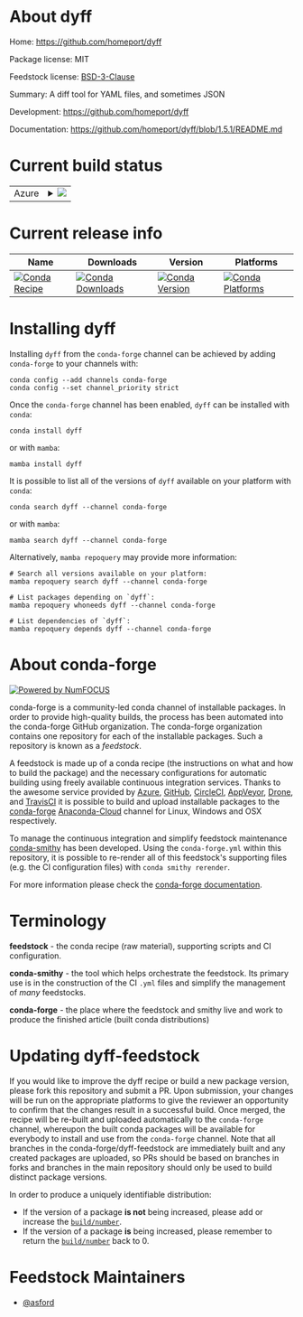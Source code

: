About dyff
==========

Home: https://github.com/homeport/dyff

Package license: MIT

Feedstock license: [BSD-3-Clause](https://github.com/conda-forge/dyff-feedstock/blob/main/LICENSE.txt)

Summary: A diff tool for YAML files, and sometimes JSON

Development: https://github.com/homeport/dyff

Documentation: https://github.com/homeport/dyff/blob/1.5.1/README.md

Current build status
====================


<table>
    
  <tr>
    <td>Azure</td>
    <td>
      <details>
        <summary>
          <a href="https://dev.azure.com/conda-forge/feedstock-builds/_build/latest?definitionId=16032&branchName=main">
            <img src="https://dev.azure.com/conda-forge/feedstock-builds/_apis/build/status/dyff-feedstock?branchName=main">
          </a>
        </summary>
        <table>
          <thead><tr><th>Variant</th><th>Status</th></tr></thead>
          <tbody><tr>
              <td>linux_64</td>
              <td>
                <a href="https://dev.azure.com/conda-forge/feedstock-builds/_build/latest?definitionId=16032&branchName=main">
                  <img src="https://dev.azure.com/conda-forge/feedstock-builds/_apis/build/status/dyff-feedstock?branchName=main&jobName=linux&configuration=linux_64_" alt="variant">
                </a>
              </td>
            </tr><tr>
              <td>osx_64</td>
              <td>
                <a href="https://dev.azure.com/conda-forge/feedstock-builds/_build/latest?definitionId=16032&branchName=main">
                  <img src="https://dev.azure.com/conda-forge/feedstock-builds/_apis/build/status/dyff-feedstock?branchName=main&jobName=osx&configuration=osx_64_" alt="variant">
                </a>
              </td>
            </tr><tr>
              <td>win_64</td>
              <td>
                <a href="https://dev.azure.com/conda-forge/feedstock-builds/_build/latest?definitionId=16032&branchName=main">
                  <img src="https://dev.azure.com/conda-forge/feedstock-builds/_apis/build/status/dyff-feedstock?branchName=main&jobName=win&configuration=win_64_" alt="variant">
                </a>
              </td>
            </tr>
          </tbody>
        </table>
      </details>
    </td>
  </tr>
</table>

Current release info
====================

| Name | Downloads | Version | Platforms |
| --- | --- | --- | --- |
| [![Conda Recipe](https://img.shields.io/badge/recipe-dyff-green.svg)](https://anaconda.org/conda-forge/dyff) | [![Conda Downloads](https://img.shields.io/conda/dn/conda-forge/dyff.svg)](https://anaconda.org/conda-forge/dyff) | [![Conda Version](https://img.shields.io/conda/vn/conda-forge/dyff.svg)](https://anaconda.org/conda-forge/dyff) | [![Conda Platforms](https://img.shields.io/conda/pn/conda-forge/dyff.svg)](https://anaconda.org/conda-forge/dyff) |

Installing dyff
===============

Installing `dyff` from the `conda-forge` channel can be achieved by adding `conda-forge` to your channels with:

```
conda config --add channels conda-forge
conda config --set channel_priority strict
```

Once the `conda-forge` channel has been enabled, `dyff` can be installed with `conda`:

```
conda install dyff
```

or with `mamba`:

```
mamba install dyff
```

It is possible to list all of the versions of `dyff` available on your platform with `conda`:

```
conda search dyff --channel conda-forge
```

or with `mamba`:

```
mamba search dyff --channel conda-forge
```

Alternatively, `mamba repoquery` may provide more information:

```
# Search all versions available on your platform:
mamba repoquery search dyff --channel conda-forge

# List packages depending on `dyff`:
mamba repoquery whoneeds dyff --channel conda-forge

# List dependencies of `dyff`:
mamba repoquery depends dyff --channel conda-forge
```


About conda-forge
=================

[![Powered by
NumFOCUS](https://img.shields.io/badge/powered%20by-NumFOCUS-orange.svg?style=flat&colorA=E1523D&colorB=007D8A)](https://numfocus.org)

conda-forge is a community-led conda channel of installable packages.
In order to provide high-quality builds, the process has been automated into the
conda-forge GitHub organization. The conda-forge organization contains one repository
for each of the installable packages. Such a repository is known as a *feedstock*.

A feedstock is made up of a conda recipe (the instructions on what and how to build
the package) and the necessary configurations for automatic building using freely
available continuous integration services. Thanks to the awesome service provided by
[Azure](https://azure.microsoft.com/en-us/services/devops/), [GitHub](https://github.com/),
[CircleCI](https://circleci.com/), [AppVeyor](https://www.appveyor.com/),
[Drone](https://cloud.drone.io/welcome), and [TravisCI](https://travis-ci.com/)
it is possible to build and upload installable packages to the
[conda-forge](https://anaconda.org/conda-forge) [Anaconda-Cloud](https://anaconda.org/)
channel for Linux, Windows and OSX respectively.

To manage the continuous integration and simplify feedstock maintenance
[conda-smithy](https://github.com/conda-forge/conda-smithy) has been developed.
Using the ``conda-forge.yml`` within this repository, it is possible to re-render all of
this feedstock's supporting files (e.g. the CI configuration files) with ``conda smithy rerender``.

For more information please check the [conda-forge documentation](https://conda-forge.org/docs/).

Terminology
===========

**feedstock** - the conda recipe (raw material), supporting scripts and CI configuration.

**conda-smithy** - the tool which helps orchestrate the feedstock.
                   Its primary use is in the construction of the CI ``.yml`` files
                   and simplify the management of *many* feedstocks.

**conda-forge** - the place where the feedstock and smithy live and work to
                  produce the finished article (built conda distributions)


Updating dyff-feedstock
=======================

If you would like to improve the dyff recipe or build a new
package version, please fork this repository and submit a PR. Upon submission,
your changes will be run on the appropriate platforms to give the reviewer an
opportunity to confirm that the changes result in a successful build. Once
merged, the recipe will be re-built and uploaded automatically to the
`conda-forge` channel, whereupon the built conda packages will be available for
everybody to install and use from the `conda-forge` channel.
Note that all branches in the conda-forge/dyff-feedstock are
immediately built and any created packages are uploaded, so PRs should be based
on branches in forks and branches in the main repository should only be used to
build distinct package versions.

In order to produce a uniquely identifiable distribution:
 * If the version of a package **is not** being increased, please add or increase
   the [``build/number``](https://docs.conda.io/projects/conda-build/en/latest/resources/define-metadata.html#build-number-and-string).
 * If the version of a package **is** being increased, please remember to return
   the [``build/number``](https://docs.conda.io/projects/conda-build/en/latest/resources/define-metadata.html#build-number-and-string)
   back to 0.

Feedstock Maintainers
=====================

* [@asford](https://github.com/asford/)

